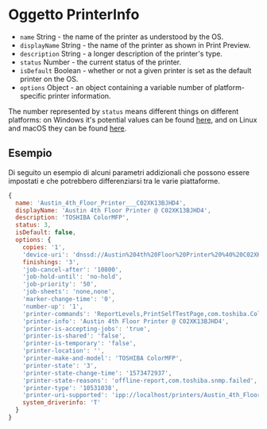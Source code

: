 # Oggetto PrinterInfo

* `name` String - the name of the printer as understood by the OS.
* `displayName` String - the name of the printer as shown in Print Preview.
* `description` String - a longer description of the printer's type.
* `status` Number - the current status of the printer.
* `isDefault` Boolean - whether or not a given printer is set as the default printer on the OS.
* `options` Object - an object containing a variable number of platform-specific printer information.

The number represented by `status` means different things on different platforms: on Windows it's potential values can be found [here](https://docs.microsoft.com/en-us/windows/win32/printdocs/printer-info-2), and on Linux and macOS they can be found [here](https://www.cups.org/doc/cupspm.html).

## Esempio

Di seguito un esempio di alcuni parametri addizionali che possono essere impostati e che potrebbero differenziarsi tra le varie piattaforme.

```javascript
{
  name: 'Austin_4th_Floor_Printer___C02XK13BJHD4',
  displayName: 'Austin 4th Floor Printer @ C02XK13BJHD4',
  description: 'TOSHIBA ColorMFP',
  status: 3,
  isDefault: false,
  options: {
    copies: '1',
    'device-uri': 'dnssd://Austin%204th%20Floor%20Printer%20%40%20C02XK13BJHD4._ipps._tcp.local./?uuid=71687f1e-1147-3274-6674-22de61b110bd',
    finishings: '3',
    'job-cancel-after': '10800',
    'job-hold-until': 'no-hold',
    'job-priority': '50',
    'job-sheets': 'none,none',
    'marker-change-time': '0',
    'number-up': '1',
    'printer-commands': 'ReportLevels,PrintSelfTestPage,com.toshiba.ColourProfiles.update,com.toshiba.EFiling.update,com.toshiba.EFiling.checkPassword',
    'printer-info': 'Austin 4th Floor Printer @ C02XK13BJHD4',
    'printer-is-accepting-jobs': 'true',
    'printer-is-shared': 'false',
    'printer-is-temporary': 'false',
    'printer-location': '',
    'printer-make-and-model': 'TOSHIBA ColorMFP',
    'printer-state': '3',
    'printer-state-change-time': '1573472937',
    'printer-state-reasons': 'offline-report,com.toshiba.snmp.failed',
    'printer-type': '10531038',
    'printer-uri-supported': 'ipp://localhost/printers/Austin_4th_Floor_Printer___C02XK13BJHD4',
    system_driverinfo: 'T'
  }
}
```
